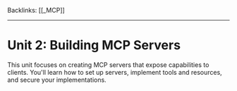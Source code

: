 
Backlinks: [[_MCP]]

---
# Unit 2: Building MCP Servers

This unit focuses on creating MCP servers that expose capabilities to clients. You'll learn how to set up servers, implement tools and resources, and secure your implementations.